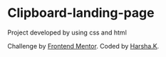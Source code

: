 # Clipboard-landing-page
 Project developed by using css and html


   
  <footer>
    <p class="attribution">
      Challenge by <a href="https://www.frontendmentor.io?ref=challenge" target="_blank">Frontend Mentor</a>. 
      Coded by <a href="#">Harsha.K</a>.
    </p>
  </footer>


  

    

